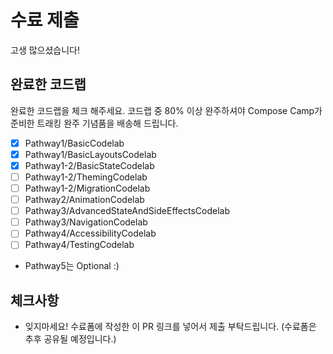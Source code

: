 # 수료 제출
고생 많으셨습니다!

## 완료한 코드랩
완료한 코드랩을 체크 해주세요. 코드랩 중 80% 이상 완주하셔야 Compose Camp가 준비한 트래킹 완주 기념품을 배송해 드립니다.

- [x] Pathway1/BasicCodelab
- [x] Pathway1/BasicLayoutsCodelab
- [x] Pathway1-2/BasicStateCodelab
- [ ] Pathway1-2/ThemingCodelab
- [ ] Pathway1-2/MigrationCodelab
- [ ] Pathway2/AnimationCodelab
- [ ] Pathway3/AdvancedStateAndSideEffectsCodelab
- [ ] Pathway3/NavigationCodelab
- [ ] Pathway4/AccessibilityCodelab
- [ ] Pathway4/TestingCodelab
- Pathway5는 Optional :)

## 체크사항
- 잊지마세요! 수료폼에 작성한 이 PR 링크를 넣어서 제출 부탁드립니다. (수료폼은 추후 공유될 예정입니다.)
